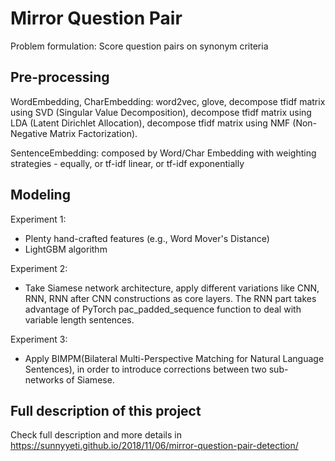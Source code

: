 # Mirror Question Pair

Problem formulation: Score question pairs on synonym criteria

## Pre-processing
WordEmbedding, CharEmbedding: word2vec, glove, decompose tfidf matrix using SVD (Singular Value Decomposition), decompose tfidf matrix using LDA (Latent Dirichlet Allocation), decompose tfidf matrix using NMF (Non-Negative Matrix Factorization). 

SentenceEmbedding: composed by Word/Char Embedding with weighting strategies - equally, or tf-idf linear, or tf-idf exponentially

## Modeling

Experiment 1: 
- Plenty hand-crafted features (e.g., Word Mover's Distance)
- LightGBM algorithm

Experiment 2:
- Take Siamese network architecture, apply different variations like CNN, RNN, RNN after CNN constructions as core layers.
The RNN part takes advantage of PyTorch pac_padded_sequence function to deal with variable length sentences. 

Experiment 3:
- Apply BIMPM(Bilateral Multi-Perspective Matching for Natural Language Sentences), in order to introduce corrections between two sub-networks of Siamese. 

## Full description of this project
Check full description and more details in https://sunnyyeti.github.io/2018/11/06/mirror-question-pair-detection/
